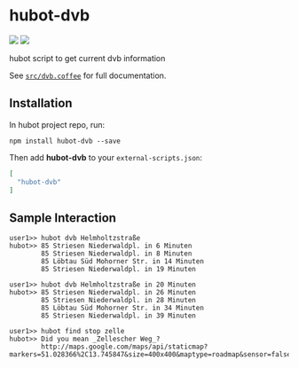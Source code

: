 # hubot-dvb

[![](https://img.shields.io/npm/v/hubot-dvb.svg)](https://www.npmjs.com/package/hubot-dvb)
[![](https://img.shields.io/david/kiliankoe/hubot-dvb.svg)](http://david-dm.org/kiliankoe/hubot-dvb)

hubot script to get current dvb information

See [`src/dvb.coffee`](src/dvb.coffee) for full documentation.

## Installation

In hubot project repo, run:

`npm install hubot-dvb --save`

Then add **hubot-dvb** to your `external-scripts.json`:

```json
[
  "hubot-dvb"
]
```

## Sample Interaction

```
user1>> hubot dvb Helmholtzstraße
hubot>> 85 Striesen Niederwaldpl. in 6 Minuten
        85 Striesen Niederwaldpl. in 8 Minuten
        85 Löbtau Süd Mohorner Str. in 14 Minuten
        85 Striesen Niederwaldpl. in 19 Minuten

user1>> hubot dvb Helmholtzstraße in 20 Minuten
hubot>> 85 Striesen Niederwaldpl. in 26 Minuten
        85 Striesen Niederwaldpl. in 28 Minuten
        85 Löbtau Süd Mohorner Str. in 34 Minuten
        85 Striesen Niederwaldpl. in 39 Minuten

user1>> hubot find stop zelle
hubot>> Did you mean _Zellescher Weg_?
        http://maps.google.com/maps/api/staticmap?markers=51.028366%2C13.745847&size=400x400&maptype=roadmap&sensor=false&format=png
```
